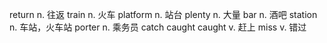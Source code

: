 return                    n.    往返
train                     n.    火车
platform                  n.    站台
plenty                    n.    大量
bar                       n.    酒吧
station                   n.    车站，火车站
porter                    n.    乘务员
catch caught caught       v.    赶上
miss                      v.    错过
